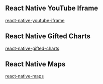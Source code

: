 ## React Native YouTube Iframe

[react-native-youtube-iframe](https://lonelycpp.github.io/react-native-youtube-iframe/)

## React Native Gifted Charts

[react-native-gifted-charts](https://github.com/Abhinandan-Kushwaha/react-native-gifted-charts)

## React Native Maps

[react-native-maps](https://github.com/react-native-maps/react-native-maps)